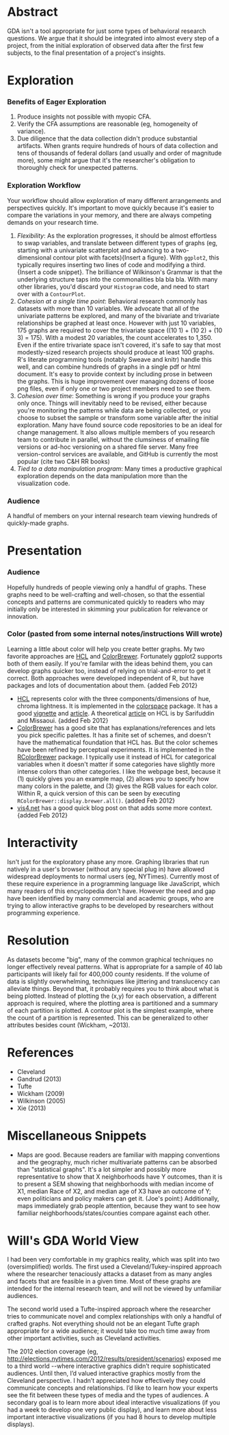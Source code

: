Abstract
================================================================
GDA isn't a tool appropriate for just some types of behavioral research questions.  We argue that it should be integrated into almost every step of a project, from the initial exploration of observed data after the first few subjects, to the final presentation of a project's insights.

Exploration
================================================================

### Benefits of Eager Exploration
 1. Produce insights not possible with myopic CFA.
 1. Verify the CFA assumptions are reasonable (eg, homogeneity of variance).
 1. Due diligence that the data collection didn't produce substantial artifacts.  When grants require hundreds of hours of data collection and tens of thousands of federal dollars (and usually and order of magnitude more), some might argue that it's the researcher's obligation to thoroughly check for unexpected patterns.
 
 
### Exploration Workflow
Your workflow should allow exploration of many different arrangements and perspectives quickly.  It's important to move quickly because it's easier to compare the variations in your memory, and there are always competing demands on your research time.  
 1. *Flexibility*: As the exploration progresses, it should be almost effortless to swap variables, and translate between different types of graphs (eg, starting with a univariate scatterplot and advancing to a two-dimensional contour plot with facets){Insert a figure}.  With `ggplot2`, this typically requires inserting two lines of code and modifying a third. {Insert a code snippet}.  The brilliance of Wilkinson's Grammar is that the underlying structure taps into the commonalities bla bla bla. With many other libraries, you'd discard your `Histogram` code, and need to start over with a `ContourPlot`.   
 1. *Cohesion at a single time point*: Behavioral research commonly has datasets with more than 10 variables.  We advocate that all of the univariate patterns be explored, and many of the bivariate and trivariate relationships be graphed at least once.  However with just 10 variables, 175 graphs are required to cover the trivariate space ((10 1) + (10 2) + (10 3) = 175).  With a modest 20 variables, the count accelerates to 1,350.  Even if the entire trivariate space isn't covered, it's safe to say that most modestly-sized research projects should produce at least 100 graphs.  R's literate programming tools (notably Sweave and knitr) handle this well, and can combine hundreds of graphs in a single pdf or html document.  It's easy to provide context by including prose in between the graphs.  This is huge improvement over managing dozens of loose png files, even if only one or two project members need to see them.
 1. *Cohesion over time*: Something is wrong if you produce your graphs only once.  Things will inevitably need to be revised, either because you're monitoring the patterns while data are being collected, or you choose to subset the sample or transform some variable after the initial exploration.  Many have found source code repositories to be an ideal for change management.  It also allows multiple members of you research team to contribute in parallel, without the clumsiness of emailing file versions or ad-hoc versioning on a shared file server.  Many free version-control services are available, and GitHub is currently the most popular (cite two C&H RR books)
 1. *Tied to a data manipulation program*:  Many times a productive graphical exploration depends on the data manipulation more than the visualization code.

### Audience
A handful of members on your internal research team viewing hundreds of quickly-made graphs.  
 
Presentation
================================================================

### Audience
Hopefully hundreds of people viewing only a handful of graphs.  These graphs need to be well-crafting and well-chosen, so that the essential concepts and patterns are communicated quickly to readers who may initially only be interested in skimming your publication for relevance or innovation.

### Color (pasted from some internal notes/instructions Will wrote)
Learning a little about color will help you create better graphs. My two favorite approaches are [HCL](http://tristen.ca/hcl-picker) and [ColorBrewer](http://colorbrewer2.org/).  Fortunately ggplot2 supports both of them easily.  If you're familar with the ideas behind them, you can develop graphs quicker too, instead of relying on trial-and-error to get it correct.  Both approaches were developed independent of R, but have packages and lots of documentation about them. {added Feb 2012}
 * [HCL](http://tristen.ca/hcl-picker) represents color with the three components/dimensions of hue, chroma lightness.  It is implemented in the [colorspace](http://cran.r-project.org/web/packages/colorspace/) package. It has a good [vignette](http://cran.r-project.org/web/packages/colorspace/vignettes/hcl-colors.pdf) and [article](http://www.sciencedirect.com/science/article/pii/S0167947308005549).  A theoretical [article](http://mmir.doc.ic.ac.uk/mmir2005/CameraReadyMissaoui.pdf) on HCL is by Sarifuddin and Missaoui. {added Feb 2012}
 * [ColorBrewer](http://colorbrewer2.org/) has a good site that has explanations/references and lets you pick specific palettes.  It has a finite set of schemes, and doesn't have the mathematical foundation that HCL has.  But the color schemes have been refined by perceptual experiments.  It is implemented in the [RColorBrewer](http://cran.r-project.org/web/packages/RColorBrewer/) package. I typically use it instead of HCL for categorical variables when it doesn't matter if some categories have slightly more intense colors than other categories.  I like the webpage best, because it (1) quickly gives you an example map, (2) allows you to specify how many colors in the palette, and (3) gives the RGB values for each color.  Within R, a quick version of this can be seen by executing `RColorBrewer::display.brewer.all()`. {added Feb 2012}
 * [vis4.net](http://vis4.net/blog/posts/avoid-equidistant-hsv-colors/) has a good quick blog post on  that adds some more context. {added Feb 2012}


Interactivity
================================================================
Isn't just for the exploratory phase any more.  Graphing libraries that run natively in a user's browser (without any special plug in) have allowed widespread deployments to normal users (eg, NYTimes).  Currently most of these require experience in a programming language like JavaScript, which many readers of this encyclopedia don't have.  However the need and gap have been identified by many commercial and academic groups, who are trying to allow interactive graphs to be developed by researchers without programming experience.

Resolution
================================================================
As datasets become "big", many of the common graphical techniques no longer effectively reveal patterns.  What is appropriate for a sample of 40 lab participants will likely fail for 400,000 county residents. If the volume of data is slightly overwhelming, techniques like jittering and translucency can alleviate things.  Beyond that, it probably requires you to think about what is being plotted.  Instead of plotting the (x,y) for each observation, a different approach is required, where the plotting area is partitioned and a summary of each partition is plotted.  A contour plot is the simplest example, where the count of a partition is represented.  This can be generalized to other attributes besides count (Wickham, ~2013).

References
================================================================
* Cleveland
* Gandrud (2013)
* Tufte
* Wickham (2009)
* Wilkinson (2005)
* Xie (2013)

Miscellaneous Snippets
================================================================
* Maps are good.  Because readers are familiar with mapping conventions and the geography, much richer multivariate patterns can be absorbed than "statistical graphs".  It's a lot simpler and possibly more representative to show that X neighborhoods have Y outcomes, than it is to present a SEM showing that neighborhoods with median income of X1, median Race of X2, and median age of X3 have an outcome of Y; even politicians and policy makers can get it.  (Joe's point:) Additionally, maps immediately grab people attention, because they want to see how familiar neighborhoods/states/counties compare against each other.

Will's GDA World View
================================================================
I had been very comfortable in my graphics reality, which was split into two (oversimplified) worlds.  The first used a Cleveland/Tukey-inspired approach where the researcher tenaciously attacks a dataset from as many angles and facets that are feasible in a given time.  Most of these graphs are intended for the internal research team, and will not be viewed by unfamiliar audiences.  

The second world used a Tufte-inspired approach where the researcher tries to communicate novel and complex relationships with only a handful of crafted graphs.  Not everything should not be an elegant Tufte graph appropriate for a wide audience; it would take too much time away from other important activities, such as Cleveland activities.

The 2012 election coverage (eg, http://elections.nytimes.com/2012/results/president/scenarios) exposed me to a third world --where interactive graphics didn’t require sophisticated audiences.  Until then, I’d valued interactive graphics mostly from the Cleveland perspective.  I hadn’t appreciated how effectively they could communicate concepts and relationships.  I’d like to learn how your experts see the fit between these types of media and the types of audiences.  A secondary goal is to learn more about ideal interactive visualizations (if you had a week to develop one very public display), and learn more about less important interactive visualizations (if you had 8 hours to develop multiple displays).
